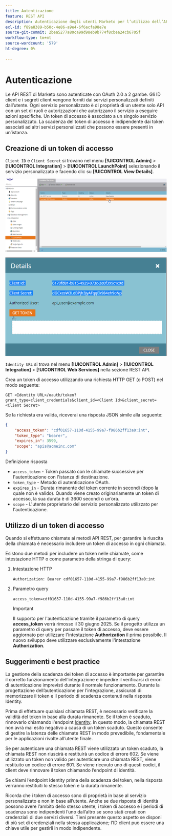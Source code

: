 ```yaml
---
title: Autenticazione
feature: REST API
description: Autenticazione degli utenti Marketo per l’utilizzo dell’API.
exl-id: f89a8389-b50c-4e86-a9e4-6f6acfa98e7e
source-git-commit: 2bea5277a80ca99d98eb9b774f8cbea24cb6705f
workflow-type: tm+mt
source-wordcount: '579'
ht-degree: 0%

---
```


# Autenticazione

Le API REST di Marketo sono autenticate con OAuth 2.0 a 2 gambe. Gli ID client e i segreti client vengono forniti dai servizi personalizzati definiti dall’utente. Ogni servizio personalizzato è di proprietà di un utente solo API con un set di ruoli e autorizzazioni che autorizzano il servizio a eseguire azioni specifiche. Un token di accesso è associato a un singolo servizio personalizzato. La scadenza del token di accesso è indipendente dai token associati ad altri servizi personalizzati che possono essere presenti in un’istanza.

## Creazione di un token di accesso

`Client ID` e `Client Secret` si trovano nel menu **[!UICONTROL Admin]** > **[!UICONTROL Integration]** > **[!UICONTROL LaunchPoint]** selezionando il servizio personalizzato e facendo clic su **[!UICONTROL View Details]**.

![Ottieni dettagli servizio REST](assets/authentication-service-view-details.png)

![Credenziali Launchpoint](assets/admin-launchpoint-credentials.png)

`Identity URL` si trova nel menu **[!UICONTROL Admin]** > **[!UICONTROL Integration]** > **[!UICONTROL Web Services]** nella sezione REST API.

Crea un token di accesso utilizzando una richiesta HTTP GET (o POST) nel modo seguente:

```
GET <Identity URL>/oauth/token?grant_type=client_credentials&client_id=<Client Id>&client_secret=<Client Secret>
```

Se la richiesta era valida, riceverai una risposta JSON simile alla seguente:

```json
{
    "access_token": "cdf01657-110d-4155-99a7-f986b2ff13a0:int",
    "token_type": "bearer",
    "expires_in": 3599,
    "scope": "apis@acmeinc.com"
}
```

Definizione risposta

- `access_token` - Token passato con le chiamate successive per l&#39;autenticazione con l&#39;istanza di destinazione.
- `token_type` - Metodo di autenticazione OAuth.
- `expires_in` - Durata rimanente del token corrente in secondi (dopo la quale non è valido). Quando viene creato originariamente un token di accesso, la sua durata è di 3600 secondi o un’ora.
- `scope` - L&#39;utente proprietario del servizio personalizzato utilizzato per l&#39;autenticazione.

## Utilizzo di un token di accesso

Quando si effettuano chiamate ai metodi API REST, per garantire la riuscita della chiamata è necessario includere un token di accesso in ogni chiamata.

Esistono due metodi per includere un token nelle chiamate, come intestazione HTTP o come parametro della stringa di query:

1. Intestazione HTTP

   `Authorization: Bearer cdf01657-110d-4155-99a7-f986b2ff13a0:int`

1. Parametro query

   `access_token=cdf01657-110d-4155-99a7-f986b2ff13a0:int`

   >[!IMPORTANT]
   >
   >Il supporto per l&#39;autenticazione tramite il parametro di query **access_token** verrà rimosso il 30 giugno 2025. Se il progetto utilizza un parametro di query per passare il token di accesso, deve essere aggiornato per utilizzare l&#39;intestazione **Authorization** il prima possibile. Il nuovo sviluppo deve utilizzare esclusivamente l&#39;intestazione **Authorization**.

## Suggerimenti e best practice

La gestione della scadenza dei token di accesso è importante per garantire il corretto funzionamento dell’integrazione e impedire il verificarsi di errori di autenticazione imprevisti durante il normale funzionamento. Durante la progettazione dell’autenticazione per l’integrazione, assicurati di memorizzare il token e il periodo di scadenza contenuti nella risposta Identity.

Prima di effettuare qualsiasi chiamata REST, è necessario verificare la validità del token in base alla durata rimanente. Se il token è scaduto, rinnovarlo chiamando l&#39;endpoint [Identity](https://developer.adobe.com/marketo-apis/api/identity/#tag/Identity/operation/identityUsingGET). In questo modo, la chiamata REST non avrà mai esito negativo a causa di un token scaduto. Questo consente di gestire la latenza delle chiamate REST in modo prevedibile, fondamentale per le applicazioni rivolte all’utente finale.

Se per autenticare una chiamata REST viene utilizzato un token scaduto, la chiamata REST non riuscirà e restituirà un codice di errore 602. Se viene utilizzato un token non valido per autenticare una chiamata REST, viene restituito un codice di errore 601. Se viene ricevuto uno di questi codici, il client deve rinnovare il token chiamando l’endpoint di identità.

Se chiami l’endpoint Identity prima della scadenza del token, nella risposta verranno restituiti lo stesso token e la durata rimanente.

Ricorda che i token di accesso sono di proprietà in base al servizio personalizzato e non in base all’utente. Anche se due risposte di identità possono avere l’ambito dello stesso utente, i token di accesso e i periodi di scadenza sono indipendenti l’uno dall’altro se sono stati creati con credenziali di due servizi diversi. Tieni presente questo aspetto se disponi di più set di credenziali nella stessa applicazione; l’ID client può essere una chiave utile per gestirli in modo indipendente.
